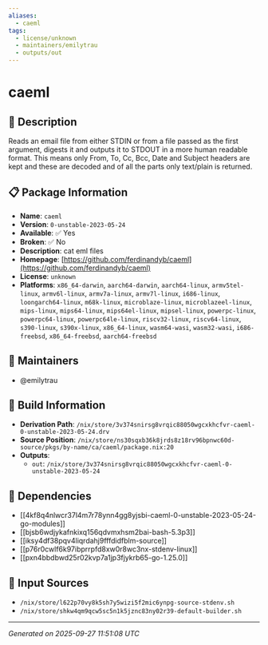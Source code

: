 ```yaml
---
aliases:
  - caeml
tags:
  - license/unknown
  - maintainers/emilytrau
  - outputs/out
---
```


# caeml

## 📝 Description

Reads an email file from either STDIN or from a file passed as the first
argument, digests it and outputs it to STDOUT in a more human readable
format. This means only From, To, Cc, Bcc, Date and Subject headers are
kept and these are decoded and of all the parts only text/plain is returned.


## 📋 Package Information

- **Name**: `caeml`
- **Version**: `0-unstable-2023-05-24`
- **Available**: ✅ Yes
- **Broken**: ✅ No
- **Description**: cat eml files
- **Homepage**: [https://github.com/ferdinandyb/caeml](https://github.com/ferdinandyb/caeml)
- **License**: `unknown`
- **Platforms**: `x86_64-darwin`, `aarch64-darwin`, `aarch64-linux`, `armv5tel-linux`, `armv6l-linux`, `armv7a-linux`, `armv7l-linux`, `i686-linux`, `loongarch64-linux`, `m68k-linux`, `microblaze-linux`, `microblazeel-linux`, `mips-linux`, `mips64-linux`, `mips64el-linux`, `mipsel-linux`, `powerpc-linux`, `powerpc64-linux`, `powerpc64le-linux`, `riscv32-linux`, `riscv64-linux`, `s390-linux`, `s390x-linux`, `x86_64-linux`, `wasm64-wasi`, `wasm32-wasi`, `i686-freebsd`, `x86_64-freebsd`, `aarch64-freebsd`
## 👥 Maintainers

- @emilytrau


## 🔧 Build Information

- **Derivation Path**: `/nix/store/3v374snirsg8vrqic88050wgcxkhcfvr-caeml-0-unstable-2023-05-24.drv`
- **Source Position**: `/nix/store/ns30sqxb36k8jrds8z18rv96bpnwc60d-source/pkgs/by-name/ca/caeml/package.nix:20`
- **Outputs**:
  - `out`:  `/nix/store/3v374snirsg8vrqic88050wgcxkhcfvr-caeml-0-unstable-2023-05-24`

## 🔗 Dependencies

- [[4kf8q4nlwcr37l4m7r78ynn4gg8yjsbi-caeml-0-unstable-2023-05-24-go-modules]]
- [[bjsb6wdjykafnkixq156qdvmxhsm2bai-bash-5.3p3]]
- [[iksy4df38pqv4liqrdahj9fffdidfblm-source]]
- [[p76r0cwlf6k97ibprrpfd8xw0r8wc3nx-stdenv-linux]]
- [[pxn4bbdbwd25r02kvp7a1jp3fjykrb65-go-1.25.0]]

## 📁 Input Sources

- `/nix/store/l622p70vy8k5sh7y5wizi5f2mic6ynpg-source-stdenv.sh`
- `/nix/store/shkw4qm9qcw5sc5n1k5jznc83ny02r39-default-builder.sh`

---
*Generated on 2025-09-27 11:51:08 UTC*
